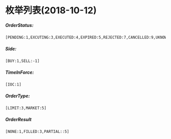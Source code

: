 # 枚举列表(2018-10-12)

##### OrderStatus:

```
[PENDING:1,EXCUTING:3,EXECUTED:4,EXPIRED:5,REJECTED:7,CANCELLED:9,UKNOWN:99]
```

##### Side:

```
[BUY:1,SELL:-1]
```

##### TimeInForce:

```
[IOC:1]
```

##### OrderType:

```
[LIMIT:3,MARKET:5]
```

##### OrderResult

```
[NONE:1,FILLED:3,PARTIAL::5]
